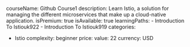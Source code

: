   courseName: Github Course1
  description: Learn Istio, a solution for managing the different microservices that make up a cloud-native application.
  isPremium: true
  isAvailable: true
  learningPaths:
    - Introduction To Istiouk922
    - Introduction To Istiouk919
  categories:
  - Istio
  complexity: beginner
  price:
    value: 22
    currency: USD
